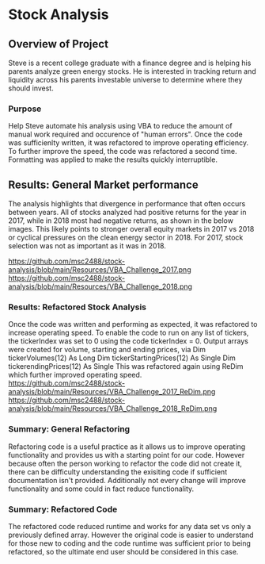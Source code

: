 # Stock Analysis 

## Overview of Project
Steve is a recent college graduate with a finance degree and is helping his parents analyze green energy stocks. He is interested in tracking return and liquidity across his parents investable universe to determine where they should invest.

### Purpose
Help Steve automate his analysis using VBA to reduce the amount of manual work required and occurence of "human errors". Once the code was sufficienlty written, it was refactored to improve operating efficiency. To further improve the speed, the code was refactored a second time. Formatting was applied to make the results quickly interruptible.

## Results: General Market performance 
The analysis highlights that divergence in performance that often occurs between years. All of stocks analyzed had positive returns for the year in 2017, while in 2018 most had negative returns, as shown in the below images. This likely points to stronger overall equity markets in 2017 vs 2018 or cyclical pressures on the clean energy sector in 2018. For 2017, stock selection was not as important as it was in 2018. 

https://github.com/msc2488/stock-analysis/blob/main/Resources/VBA_Challenge_2017.png
https://github.com/msc2488/stock-analysis/blob/main/Resources/VBA_Challenge_2018.png

### Results: Refactored Stock Analysis 
Once the code was written and performing as expected, it was refactored to increase operating speed. To enable the code to run on any list of tickers, the tickerIndex was set to 0 using the code  tickerIndex = 0. Output arrays were created for volume, starting and ending prices, via 
    Dim tickerVolumes(12) As Long
    Dim tickerStartingPrices(12) As Single
    Dim tickerendingPrices(12) As Single
This was refactored again using ReDim which further improved operating speed.
https://github.com/msc2488/stock-analysis/blob/main/Resources/VBA_Challenge_2017_ReDim.png
https://github.com/msc2488/stock-analysis/blob/main/Resources/VBA_Challenge_2018_ReDim.png

### Summary: General Refactoring
Refactoring code is a useful practice as it allows us to improve operating functionality and provides us with a starting point for our code. However because often the person working to refactor the code did not create it, there can be difficulty understanding the exisiting code if sufficient documentation isn't provided. Additionally not every change will improve functionality and some could in fact reduce functionality. 

### Summary: Refactored Code 
The refactored code reduced runtime and works for any data set vs only a previously defined array. However the original code is easier to understand for those new to coding and the code runtime was sufficient prior to being refactored, so the ultimate end user should be considered in this case. 

